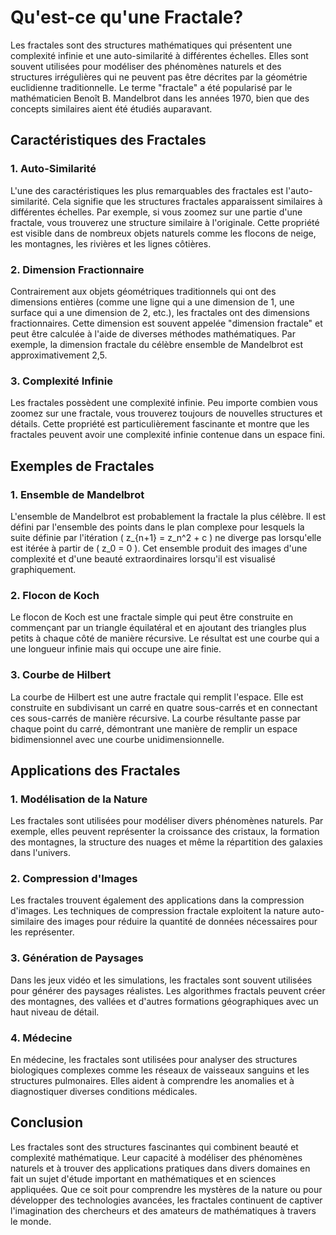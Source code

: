 # Qu'est-ce qu'une Fractale?

Les fractales sont des structures mathématiques qui présentent une complexité infinie et une auto-similarité à différentes échelles. Elles sont souvent utilisées pour modéliser des phénomènes naturels et des structures irrégulières qui ne peuvent pas être décrites par la géométrie euclidienne traditionnelle. Le terme "fractale" a été popularisé par le mathématicien Benoît B. Mandelbrot dans les années 1970, bien que des concepts similaires aient été étudiés auparavant.

## Caractéristiques des Fractales

### 1. Auto-Similarité
L'une des caractéristiques les plus remarquables des fractales est l'auto-similarité. Cela signifie que les structures fractales apparaissent similaires à différentes échelles. Par exemple, si vous zoomez sur une partie d'une fractale, vous trouverez une structure similaire à l'originale. Cette propriété est visible dans de nombreux objets naturels comme les flocons de neige, les montagnes, les rivières et les lignes côtières.

### 2. Dimension Fractionnaire
Contrairement aux objets géométriques traditionnels qui ont des dimensions entières (comme une ligne qui a une dimension de 1, une surface qui a une dimension de 2, etc.), les fractales ont des dimensions fractionnaires. Cette dimension est souvent appelée "dimension fractale" et peut être calculée à l'aide de diverses méthodes mathématiques. Par exemple, la dimension fractale du célèbre ensemble de Mandelbrot est approximativement 2,5.

### 3. Complexité Infinie
Les fractales possèdent une complexité infinie. Peu importe combien vous zoomez sur une fractale, vous trouverez toujours de nouvelles structures et détails. Cette propriété est particulièrement fascinante et montre que les fractales peuvent avoir une complexité infinie contenue dans un espace fini.

## Exemples de Fractales

### 1. Ensemble de Mandelbrot
L'ensemble de Mandelbrot est probablement la fractale la plus célèbre. Il est défini par l'ensemble des points dans le plan complexe pour lesquels la suite définie par l'itération \( z_{n+1} = z_n^2 + c \) ne diverge pas lorsqu'elle est itérée à partir de \( z_0 = 0 \). Cet ensemble produit des images d'une complexité et d'une beauté extraordinaires lorsqu'il est visualisé graphiquement.

### 2. Flocon de Koch
Le flocon de Koch est une fractale simple qui peut être construite en commençant par un triangle équilatéral et en ajoutant des triangles plus petits à chaque côté de manière récursive. Le résultat est une courbe qui a une longueur infinie mais qui occupe une aire finie.

### 3. Courbe de Hilbert
La courbe de Hilbert est une autre fractale qui remplit l'espace. Elle est construite en subdivisant un carré en quatre sous-carrés et en connectant ces sous-carrés de manière récursive. La courbe résultante passe par chaque point du carré, démontrant une manière de remplir un espace bidimensionnel avec une courbe unidimensionnelle.

## Applications des Fractales

### 1. Modélisation de la Nature
Les fractales sont utilisées pour modéliser divers phénomènes naturels. Par exemple, elles peuvent représenter la croissance des cristaux, la formation des montagnes, la structure des nuages et même la répartition des galaxies dans l'univers.

### 2. Compression d'Images
Les fractales trouvent également des applications dans la compression d'images. Les techniques de compression fractale exploitent la nature auto-similaire des images pour réduire la quantité de données nécessaires pour les représenter.

### 3. Génération de Paysages
Dans les jeux vidéo et les simulations, les fractales sont souvent utilisées pour générer des paysages réalistes. Les algorithmes fractals peuvent créer des montagnes, des vallées et d'autres formations géographiques avec un haut niveau de détail.

### 4. Médecine
En médecine, les fractales sont utilisées pour analyser des structures biologiques complexes comme les réseaux de vaisseaux sanguins et les structures pulmonaires. Elles aident à comprendre les anomalies et à diagnostiquer diverses conditions médicales.

## Conclusion

Les fractales sont des structures fascinantes qui combinent beauté et complexité mathématique. Leur capacité à modéliser des phénomènes naturels et à trouver des applications pratiques dans divers domaines en fait un sujet d'étude important en mathématiques et en sciences appliquées. Que ce soit pour comprendre les mystères de la nature ou pour développer des technologies avancées, les fractales continuent de captiver l'imagination des chercheurs et des amateurs de mathématiques à travers le monde.
